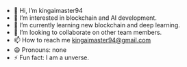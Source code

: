 - 👋 Hi, I’m kingaimaster94
- 👀 I’m interested in blockchain and AI development.
- 🌱 I’m currently learning new blockchain and deep learning.
- 💞️ I’m looking to collaborate on other team members.
- 📫 How to reach me kingaimaster94@gmail.com
- 😄 Pronouns: none
- ⚡ Fun fact: I am a unverse.
